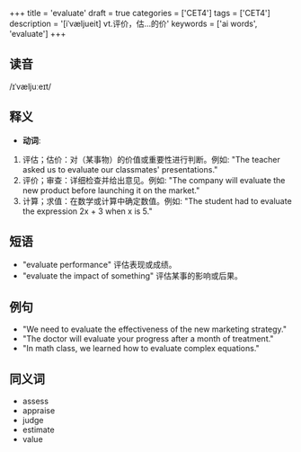 +++
title = 'evaluate'
draft = true
categories = ['CET4']
tags = ['CET4']
description = '[iˈvæljueit] vt.评价，估…的价'
keywords = ['ai words', 'evaluate']
+++

## 读音
/ɪˈvæljuːeɪt/

## 释义
- **动词**:
1. 评估；估价：对（某事物）的价值或重要性进行判断。例如: "The teacher asked us to evaluate our classmates' presentations."
2. 评价；审查：详细检查并给出意见。例如: "The company will evaluate the new product before launching it on the market."
3. 计算；求值：在数学或计算中确定数值。例如: "The student had to evaluate the expression 2x + 3 when x is 5."

## 短语
- "evaluate performance" 评估表现或成绩。
- "evaluate the impact of something" 评估某事的影响或后果。

## 例句
- "We need to evaluate the effectiveness of the new marketing strategy."
- "The doctor will evaluate your progress after a month of treatment."
- "In math class, we learned how to evaluate complex equations."

## 同义词
- assess
- appraise
- judge
- estimate
- value
